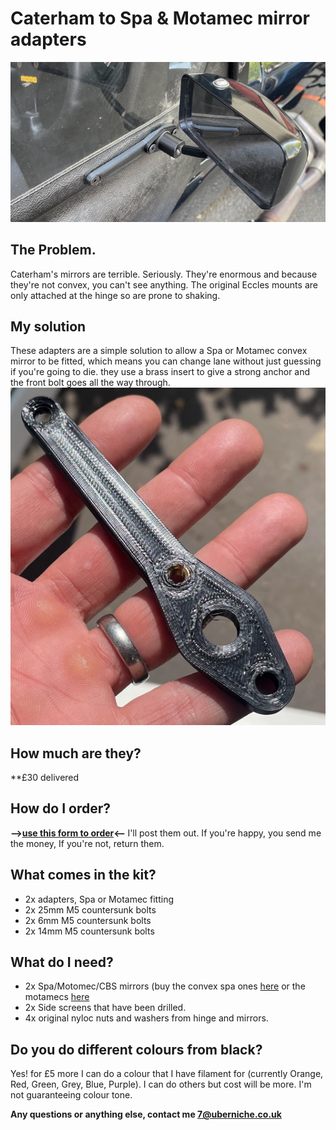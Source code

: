 # Caterham to Spa & Motamec mirror adapters 

![adapter-fitted.png](img/adapter-fitted.jpeg)

## The Problem.
Caterham's mirrors are terrible. Seriously. They're enormous and because they're not convex, you can't see anything. The original Eccles mounts are only attached at the hinge so are prone to shaking. 

## My solution
These adapters are a simple solution to allow a Spa or Motamec convex mirror to be fitted, which means you can change lane without just guessing if you're going to die.
they use a brass insert to give a strong anchor and the front bolt goes all the way through.  
![img/adapter.jpeg](img/adapter.jpeg)

## How much are they?
**£30 delivered

## How do I order?
<b>-->[use this form to order](https://forms.gle/e7RHGoqUPPPhi9fa9)<-- </b> I'll post them out. If you're happy, you send me the money, If you're not, return them.

## What comes in the kit?
* 2x adapters, Spa or Motamec fitting
* 2x 25mm M5 countersunk bolts 
* 2x 6mm M5 countersunk bolts 
* 2x 14mm M5 countersunk bolts 

## What do I need?
* 2x Spa/Motomec/CBS mirrors (buy the convex spa ones [here](http://www.kitcardirect.co.uk/spa-formula-f1-mirror.html) or the motamecs [here](https://www.motamec.com/motamec-racing-formula-f1-car-wing-mirror-x2-convex-glass-swivel-mount-black.html )
* 2x Side screens that have been drilled.
* 4x original nyloc nuts and washers from hinge and mirrors.

## Do you do different colours from black?
Yes! for £5 more I can do a colour that I have filament for (currently Orange, Red, Green, Grey, Blue, Purple). I can do others but cost will be more. I'm not guaranteeing colour tone.

**Any questions or anything else, contact me 7@uberniche.co.uk**